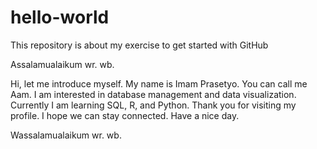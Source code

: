 # hello-world
This repository is about my exercise to get started with GitHub


Assalamualaikum wr. wb.

Hi, let me introduce myself. My name is Imam Prasetyo. You can call me Aam. I am interested in database management and data visualization. Currently I am learning SQL, R, and Python.
Thank you for visiting my profile. I hope we can stay connected. Have a nice day.

Wassalamualaikum wr. wb.
